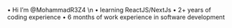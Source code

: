 • Hi I’m @MohammadR3Z4 \n
• learning ReactJS/NextJs 
• 2+ years of coding experience 
• 6 months of work experience in software development 
